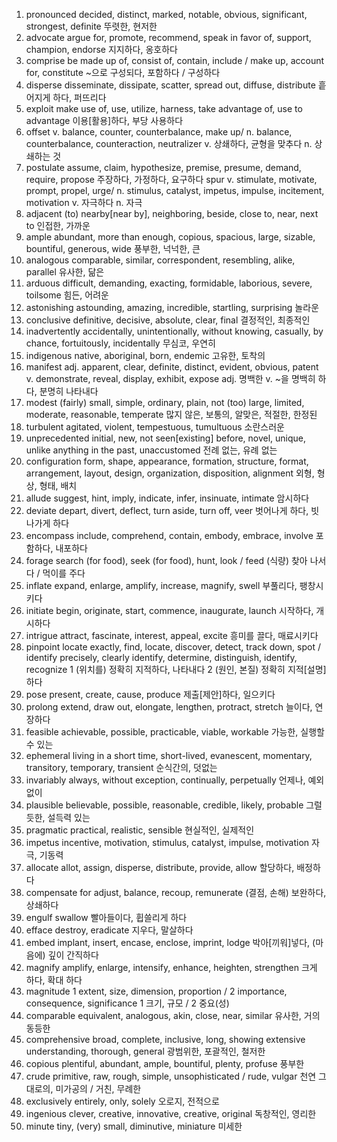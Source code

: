 1. pronounced decided, distinct, marked, notable, obvious, significant, strongest, definite 뚜렷한, 현저한
2. advocate argue for, promote, recommend, speak in favor of, support, champion, endorse 지지하다, 옹호하다
3. comprise be made up of, consist of, contain, include / make up, account for, constitute ~으로 구성되다, 포함하다 / 구성하다
4. disperse disseminate, dissipate, scatter, spread out, diffuse, distribute 흩어지게 하다, 퍼뜨리다
5. exploit make use of, use, utilize, harness, take advantage of, use to advantage 이용[활용]하다, 부당 사용하다
6. offset v. balance, counter, counterbalance, make up/ n. balance, counterbalance, counteraction, neutralizer v. 상쇄하다, 균형을 맞추다 n. 상쇄하는 것
7. postulate assume, claim, hypothesize, premise, presume, demand, require, propose 주장하다, 가정하다, 요구하다 spur v. stimulate, motivate, prompt, propel, urge/ n. stimulus, catalyst, impetus, impulse, incitement, motivation v. 자극하다 n. 자극
8. adjacent (to) nearby[near by], neighboring, beside, close to, near, next to 인접한, 가까운
9. ample abundant, more than enough, copious, spacious, large, sizable, bountiful, generous, wide 풍부한, 넉넉한, 큰
10. analogous comparable, similar, correspondent, resembling, alike, parallel 유사한, 닮은
11. arduous difficult, demanding, exacting, formidable, laborious, severe, toilsome 힘든, 어려운
12. astonishing astounding, amazing, incredible, startling, surprising 놀라운
13. conclusive definitive, decisive, absolute, clear, final 결정적인, 최종적인
14. inadvertently accidentally, unintentionally, without knowing, casually, by chance, fortuitously, incidentally 무심코, 우연히
15. indigenous native, aboriginal, born, endemic 고유한, 토착의
16. manifest adj. apparent, clear, definite, distinct, evident, obvious, patent v. demonstrate, reveal, display, exhibit, expose adj. 명백한 v. ~을 명백히 하다, 분명히 나타내다
17. modest (fairly) small, simple, ordinary, plain, not (too) large, limited, moderate, reasonable, temperate 많지 않은, 보통의, 알맞은, 적절한, 한정된
18. turbulent agitated, violent, tempestuous, tumultuous 소란스러운
19. unprecedented initial, new, not seen[existing] before, novel, unique, unlike anything in the past, unaccustomed 전례 없는, 유례 없는
20. configuration form, shape, appearance, formation, structure, format, arrangement, layout, design,
organization, disposition, alignment 외형, 형상, 형태, 배치 
21. allude suggest, hint, imply, indicate, infer, insinuate, intimate 암시하다
22. deviate depart, divert, deflect, turn aside, turn off, veer 벗어나게 하다, 빗나가게 하다
23. encompass include, comprehend, contain, embody, embrace, involve 포함하다, 내포하다
24. forage search (for food), seek (for food), hunt, look / feed (식량) 찾아 나서다 / 먹이를 주다
25. inflate expand, enlarge, amplify, increase, magnify, swell 부풀리다, 팽창시키다
26. initiate begin, originate, start, commence, inaugurate, launch 시작하다, 개시하다
27. intrigue attract, fascinate, interest, appeal, excite 흥미를 끌다, 매료시키다
28. pinpoint locate exactly, find, locate, discover, detect, track down, spot / identify precisely, clearly identify, determine, distinguish, identify, recognize 1 (위치를) 정확히 지적하다, 나타내다 2 (원인, 본질) 정확히 지적[설명]하다
29. pose present, create, cause, produce 제출[제안]하다, 일으키다
30. prolong extend, draw out, elongate, lengthen, protract, stretch 늘이다, 연장하다
31. feasible achievable, possible, practicable, viable, workable 가능한, 실행할 수 있는
32. ephemeral living in a short time, short-lived, evanescent, momentary, transitory, temporary, transient 순식간의, 덧없는
33. invariably always, without exception, continually, perpetually 언제나, 예외 없이
34. plausible believable, possible, reasonable, credible, likely, probable 그럴듯한, 설득력 있는
35. pragmatic practical, realistic, sensible 현실적인, 실제적인
36. impetus incentive, motivation, stimulus, catalyst, impulse, motivation 자극, 기동력
37. allocate allot, assign, disperse, distribute, provide, allow 할당하다, 배정하다
38. compensate for adjust, balance, recoup, remunerate (결점, 손해) 보완하다, 상쇄하다
39. engulf swallow 빨아들이다, 휩쓸리게 하다
40. efface destroy, eradicate 지우다, 말살하다
41. embed implant, insert, encase, enclose, imprint, lodge 박아[끼워]넣다, (마음에) 깊이 간직하다
42. magnify amplify, enlarge, intensify, enhance, heighten, strengthen 크게 하다, 확대 하다
43. magnitude 1 extent, size, dimension, proportion / 2 importance, consequence, significance 1 크기, 규모 / 2 중요(성)
44. comparable equivalent, analogous, akin, close, near, similar 유사한, 거의 동등한
45. comprehensive broad, complete, inclusive, long, showing extensive understanding, thorough, general 광범위한, 포괄적인, 철저한
46. copious plentiful, abundant, ample, bountiful, plenty, profuse 풍부한
47. crude primitive, raw, rough, simple, unsophisticated / rude, vulgar 천연 그대로의, 미가공의 / 거친, 무례한
48. exclusively entirely, only, solely 오로지, 전적으로
49. ingenious clever, creative, innovative, creative, original 독창적인, 영리한
50. minute tiny, (very) small, diminutive, miniature 미세한